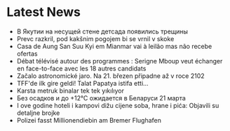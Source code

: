 # Latest News
-  В Якутии на несущей стене детсада появились трещины
-  Prevc razkril, pod kakšnim pogojem bi se vrnil v skoke
-  Casa de Aung San Suu Kyi em Mianmar vai à leilão mas não recebe ofertas
-  Débat télévisé autour des programmes : Serigne Mboup veut échanger en face-to-face avec les 18 autres candidats
-  Začalo astronomické jaro. Na 21. březen připadne až v roce 2102
-  TFF'de ilk gire geldi! Talat Papatya istifa etti...
-  Karsta metruk binalar tek tek yıkılıyor
-  Без осадков и до +12°С ожидается в Беларуси 21 марта
-  I ove godine hoteli i kampovi dižu cijene soba, hrane i pića: Objavili su detaljne brojke
-  Polizei fasst Millionendiebin am Bremer Flughafen
